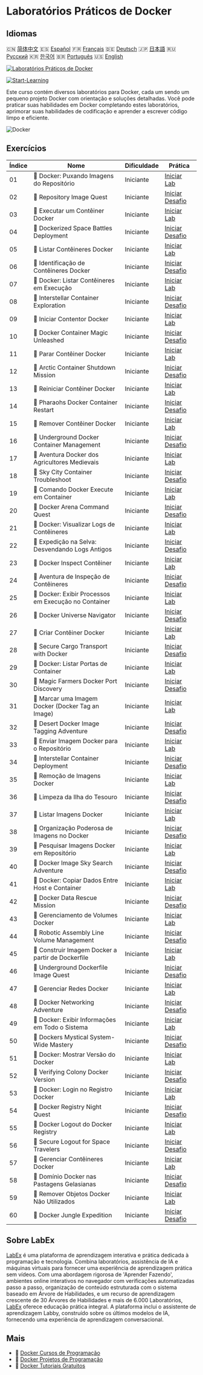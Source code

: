# Laboratórios Práticos de Docker

## Idiomas

🇨🇳 [简体中文](README_zh.md) 🇪🇸 [Español](README_es.md) 🇫🇷 [Français](README_fr.md) 🇩🇪 [Deutsch](README_de.md) 🇯🇵 [日本語](README_ja.md) 🇷🇺 [Русский](README_ru.md) 🇰🇷 [한국어](README_ko.md) 🇧🇷 [Português](README_pt.md) 🇺🇸 [English](README.md) 

[![Laboratórios Práticos de Docker](https://cover-creator.labex.io/docker-practice-labs.png?lang=pt)](https://labex.io/pt/courses/docker-practice-labs)

[![Start-Learning](https://img.shields.io/badge/Start-Learning-whitesmoke?style=for-the-badge)](https://labex.io/pt/courses/docker-practice-labs)

Este curso contém diversos laboratórios para Docker, cada um sendo um pequeno projeto Docker com orientação e soluções detalhadas. Você pode praticar suas habilidades em Docker completando estes laboratórios, aprimorar suas habilidades de codificação e aprender a escrever código limpo e eficiente.

![Docker](https://img.shields.io/badge/Docker-whitesmoke?style=for-the-badge&logo=docker)


## Exercícios

|   Índice | Nome                                                  | Dificuldade   | Prática                                                                                                                                                    |
|----------|-------------------------------------------------------|---------------|------------------------------------------------------------------------------------------------------------------------------------------------------------|
|       01 | 🧩  Docker: Puxando Imagens do Repositório            | Iniciante     | <a target='_blank' href='https://labex.io/pt/labs/docker-docker-pull-image-from-repository-271485?course=docker-practice-labs'>Iniciar Lab</a>             |
|       02 | 🎯  Repository Image Quest                            | Iniciante     | <a target='_blank' href='https://labex.io/pt/labs/docker-repository-image-quest-271484?course=docker-practice-labs'>Iniciar Desafio</a>                    |
|       03 | 🧩  Executar um Contêiner Docker                      | Iniciante     | <a target='_blank' href='https://labex.io/pt/labs/docker-docker-run-a-container-271495?course=docker-practice-labs'>Iniciar Lab</a>                        |
|       04 | 🎯  Dockerized Space Battles Deployment               | Iniciante     | <a target='_blank' href='https://labex.io/pt/labs/docker-dockerized-space-battles-deployment-271494?course=docker-practice-labs'>Iniciar Desafio</a>       |
|       05 | 🧩  Listar Contêineres Docker                         | Iniciante     | <a target='_blank' href='https://labex.io/pt/labs/docker-docker-list-containers-271475?course=docker-practice-labs'>Iniciar Lab</a>                        |
|       06 | 🎯  Identificação de Contêineres Docker               | Iniciante     | <a target='_blank' href='https://labex.io/pt/labs/docker-docker-container-identification-271474?course=docker-practice-labs'>Iniciar Desafio</a>           |
|       07 | 🧩  Docker: Listar Contêineres em Execução            | Iniciante     | <a target='_blank' href='https://labex.io/pt/labs/docker-docker-list-running-containers-271483?course=docker-practice-labs'>Iniciar Lab</a>                |
|       08 | 🎯  Interstellar Container Exploration                | Iniciante     | <a target='_blank' href='https://labex.io/pt/labs/docker-interstellar-container-exploration-271482?course=docker-practice-labs'>Iniciar Desafio</a>        |
|       09 | 🧩  Iniciar Contentor Docker                          | Iniciante     | <a target='_blank' href='https://labex.io/pt/labs/docker-docker-start-container-271499?course=docker-practice-labs'>Iniciar Lab</a>                        |
|       10 | 🎯  Docker Container Magic Unleashed                  | Iniciante     | <a target='_blank' href='https://labex.io/pt/labs/docker-docker-container-magic-unleashed-271498?course=docker-practice-labs'>Iniciar Desafio</a>          |
|       11 | 🧩  Parar Contêiner Docker                            | Iniciante     | <a target='_blank' href='https://labex.io/pt/labs/docker-docker-stop-container-271501?course=docker-practice-labs'>Iniciar Lab</a>                         |
|       12 | 🎯  Arctic Container Shutdown Mission                 | Iniciante     | <a target='_blank' href='https://labex.io/pt/labs/docker-arctic-container-shutdown-mission-271500?course=docker-practice-labs'>Iniciar Desafio</a>         |
|       13 | 🧩  Reiniciar Contêiner Docker                        | Iniciante     | <a target='_blank' href='https://labex.io/pt/labs/docker-docker-restart-container-271489?course=docker-practice-labs'>Iniciar Lab</a>                      |
|       14 | 🎯  Pharaohs Docker Container Restart                 | Iniciante     | <a target='_blank' href='https://labex.io/pt/labs/docker-pharaohs-docker-container-restart-271488?course=docker-practice-labs'>Iniciar Desafio</a>         |
|       15 | 🧩  Remover Contêiner Docker                          | Iniciante     | <a target='_blank' href='https://labex.io/pt/labs/docker-docker-remove-container-271491?course=docker-practice-labs'>Iniciar Lab</a>                       |
|       16 | 🎯  Underground Docker Container Management           | Iniciante     | <a target='_blank' href='https://labex.io/pt/labs/docker-underground-docker-container-management-271490?course=docker-practice-labs'>Iniciar Desafio</a>   |
|       17 | 🧩  Aventura Docker dos Agricultores Medievais        | Iniciante     | <a target='_blank' href='https://labex.io/pt/labs/docker-medieval-farmers-docker-adventure-271453?course=docker-practice-labs'>Iniciar Lab</a>             |
|       18 | 🎯  Sky City Container Troubleshoot                   | Iniciante     | <a target='_blank' href='https://labex.io/pt/labs/docker-sky-city-container-troubleshoot-271452?course=docker-practice-labs'>Iniciar Desafio</a>           |
|       19 | 🧩  Comando Docker Execute em Container               | Iniciante     | <a target='_blank' href='https://labex.io/pt/labs/docker-docker-execute-command-in-container-271461?course=docker-practice-labs'>Iniciar Lab</a>           |
|       20 | 🎯  Docker Arena Command Quest                        | Iniciante     | <a target='_blank' href='https://labex.io/pt/labs/docker-docker-arena-command-quest-271460?course=docker-practice-labs'>Iniciar Desafio</a>                |
|       21 | 🧩  Docker: Visualizar Logs de Contêineres            | Iniciante     | <a target='_blank' href='https://labex.io/pt/labs/docker-docker-view-container-logs-271473?course=docker-practice-labs'>Iniciar Lab</a>                    |
|       22 | 🎯  Expedição na Selva: Desvendando Logs Antigos      | Iniciante     | <a target='_blank' href='https://labex.io/pt/labs/docker-jungle-expedition-uncovering-ancient-logs-271472?course=docker-practice-labs'>Iniciar Desafio</a> |
|       23 | 🧩  Docker Inspect Contêiner                          | Iniciante     | <a target='_blank' href='https://labex.io/pt/labs/docker-docker-inspect-container-271467?course=docker-practice-labs'>Iniciar Lab</a>                      |
|       24 | 🎯  Aventura de Inspeção de Contêineres               | Iniciante     | <a target='_blank' href='https://labex.io/pt/labs/docker-container-inspection-adventure-271466?course=docker-practice-labs'>Iniciar Desafio</a>            |
|       25 | 🧩  Docker: Exibir Processos em Execução no Container | Iniciante     | <a target='_blank' href='https://labex.io/pt/labs/docker-docker-display-running-processes-in-container-271507?course=docker-practice-labs'>Iniciar Lab</a> |
|       26 | 🎯  Docker Universe Navigator                         | Iniciante     | <a target='_blank' href='https://labex.io/pt/labs/docker-docker-universe-navigator-271506?course=docker-practice-labs'>Iniciar Desafio</a>                 |
|       27 | 🧩  Criar Contêiner Docker                            | Iniciante     | <a target='_blank' href='https://labex.io/pt/labs/docker-docker-create-container-271459?course=docker-practice-labs'>Iniciar Lab</a>                       |
|       28 | 🎯  Secure Cargo Transport with Docker                | Iniciante     | <a target='_blank' href='https://labex.io/pt/labs/docker-secure-cargo-transport-with-docker-271458?course=docker-practice-labs'>Iniciar Desafio</a>        |
|       29 | 🧩  Docker: Listar Portas de Container                | Iniciante     | <a target='_blank' href='https://labex.io/pt/labs/docker-docker-list-container-ports-271479?course=docker-practice-labs'>Iniciar Lab</a>                   |
|       30 | 🎯  Magic Farmers Docker Port Discovery               | Iniciante     | <a target='_blank' href='https://labex.io/pt/labs/docker-magic-farmers-docker-port-discovery-271478?course=docker-practice-labs'>Iniciar Desafio</a>       |
|       31 | 🧩  Marcar uma Imagem Docker (Docker Tag an Image)    | Iniciante     | <a target='_blank' href='https://labex.io/pt/labs/docker-docker-tag-an-image-271505?course=docker-practice-labs'>Iniciar Lab</a>                           |
|       32 | 🎯  Desert Docker Image Tagging Adventure             | Iniciante     | <a target='_blank' href='https://labex.io/pt/labs/docker-desert-docker-image-tagging-adventure-271504?course=docker-practice-labs'>Iniciar Desafio</a>     |
|       33 | 🧩  Enviar Imagem Docker para o Repositório           | Iniciante     | <a target='_blank' href='https://labex.io/pt/labs/docker-docker-push-image-to-repository-271487?course=docker-practice-labs'>Iniciar Lab</a>               |
|       34 | 🎯  Interstellar Container Deployment                 | Iniciante     | <a target='_blank' href='https://labex.io/pt/labs/docker-interstellar-container-deployment-271486?course=docker-practice-labs'>Iniciar Desafio</a>         |
|       35 | 🧩  Remoção de Imagens Docker                         | Iniciante     | <a target='_blank' href='https://labex.io/pt/labs/docker-docker-remove-image-271493?course=docker-practice-labs'>Iniciar Lab</a>                           |
|       36 | 🎯  Limpeza da Ilha do Tesouro                        | Iniciante     | <a target='_blank' href='https://labex.io/pt/labs/docker-treasure-island-cleanup-271492?course=docker-practice-labs'>Iniciar Desafio</a>                   |
|       37 | 🧩  Listar Imagens Docker                             | Iniciante     | <a target='_blank' href='https://labex.io/pt/labs/docker-docker-list-images-271463?course=docker-practice-labs'>Iniciar Lab</a>                            |
|       38 | 🎯  Organização Poderosa de Imagens no Docker         | Iniciante     | <a target='_blank' href='https://labex.io/pt/labs/docker-superpower-image-organization-in-docker-271462?course=docker-practice-labs'>Iniciar Desafio</a>   |
|       39 | 🧩  Pesquisar Imagens Docker em Repositório           | Iniciante     | <a target='_blank' href='https://labex.io/pt/labs/docker-docker-search-images-in-repository-271497?course=docker-practice-labs'>Iniciar Lab</a>            |
|       40 | 🎯  Docker Image Sky Search Adventure                 | Iniciante     | <a target='_blank' href='https://labex.io/pt/labs/docker-docker-image-sky-search-adventure-271496?course=docker-practice-labs'>Iniciar Desafio</a>         |
|       41 | 🧩  Docker: Copiar Dados Entre Host e Container       | Iniciante     | <a target='_blank' href='https://labex.io/pt/labs/docker-docker-copy-data-between-host-and-container-271457?course=docker-practice-labs'>Iniciar Lab</a>   |
|       42 | 🎯  Docker Data Rescue Mission                        | Iniciante     | <a target='_blank' href='https://labex.io/pt/labs/docker-docker-data-rescue-mission-271456?course=docker-practice-labs'>Iniciar Desafio</a>                |
|       43 | 🧩  Gerenciamento de Volumes Docker                   | Iniciante     | <a target='_blank' href='https://labex.io/pt/labs/docker-docker-manage-volumes-271511?course=docker-practice-labs'>Iniciar Lab</a>                         |
|       44 | 🎯  Robotic Assembly Line Volume Management           | Iniciante     | <a target='_blank' href='https://labex.io/pt/labs/docker-robotic-assembly-line-volume-management-271510?course=docker-practice-labs'>Iniciar Desafio</a>   |
|       45 | 🧩  Construir Imagem Docker a partir de Dockerfile    | Iniciante     | <a target='_blank' href='https://labex.io/pt/labs/docker-docker-build-image-from-dockerfile-271455?course=docker-practice-labs'>Iniciar Lab</a>            |
|       46 | 🎯  Underground Dockerfile Image Quest                | Iniciante     | <a target='_blank' href='https://labex.io/pt/labs/docker-underground-dockerfile-image-quest-271454?course=docker-practice-labs'>Iniciar Desafio</a>        |
|       47 | 🧩  Gerenciar Redes Docker                            | Iniciante     | <a target='_blank' href='https://labex.io/pt/labs/docker-docker-manage-networks-271477?course=docker-practice-labs'>Iniciar Lab</a>                        |
|       48 | 🎯  Docker Networking Adventure                       | Iniciante     | <a target='_blank' href='https://labex.io/pt/labs/docker-docker-networking-adventure-271476?course=docker-practice-labs'>Iniciar Desafio</a>               |
|       49 | 🧩  Docker: Exibir Informações em Todo o Sistema      | Iniciante     | <a target='_blank' href='https://labex.io/pt/labs/docker-docker-display-system-wide-information-271465?course=docker-practice-labs'>Iniciar Lab</a>        |
|       50 | 🎯  Dockers Mystical System-Wide Mastery              | Iniciante     | <a target='_blank' href='https://labex.io/pt/labs/docker-dockers-mystical-system-wide-mastery-271464?course=docker-practice-labs'>Iniciar Desafio</a>      |
|       51 | 🧩  Docker: Mostrar Versão do Docker                  | Iniciante     | <a target='_blank' href='https://labex.io/pt/labs/docker-docker-show-docker-version-271509?course=docker-practice-labs'>Iniciar Lab</a>                    |
|       52 | 🎯  Verifying Colony Docker Version                   | Iniciante     | <a target='_blank' href='https://labex.io/pt/labs/docker-verifying-colony-docker-version-271508?course=docker-practice-labs'>Iniciar Desafio</a>           |
|       53 | 🧩  Docker: Login no Registro Docker                  | Iniciante     | <a target='_blank' href='https://labex.io/pt/labs/docker-docker-log-into-docker-registry-271469?course=docker-practice-labs'>Iniciar Lab</a>               |
|       54 | 🎯  Docker Registry Night Quest                       | Iniciante     | <a target='_blank' href='https://labex.io/pt/labs/docker-docker-registry-night-quest-271468?course=docker-practice-labs'>Iniciar Desafio</a>               |
|       55 | 🧩  Docker Logout do Docker Registry                  | Iniciante     | <a target='_blank' href='https://labex.io/pt/labs/docker-docker-log-out-from-docker-registry-271471?course=docker-practice-labs'>Iniciar Lab</a>           |
|       56 | 🎯  Secure Logout for Space Travelers                 | Iniciante     | <a target='_blank' href='https://labex.io/pt/labs/docker-secure-logout-for-space-travelers-271470?course=docker-practice-labs'>Iniciar Desafio</a>         |
|       57 | 🧩  Gerenciar Contêineres Docker                      | Iniciante     | <a target='_blank' href='https://labex.io/pt/labs/docker-docker-manage-docker-271503?course=docker-practice-labs'>Iniciar Lab</a>                          |
|       58 | 🎯  Domínio Docker nas Pastagens Gelasianas           | Iniciante     | <a target='_blank' href='https://labex.io/pt/labs/docker-docker-mastery-in-gelasian-grasslands-271502?course=docker-practice-labs'>Iniciar Desafio</a>     |
|       59 | 🧩  Remover Objetos Docker Não Utilizados             | Iniciante     | <a target='_blank' href='https://labex.io/pt/labs/docker-docker-remove-unused-docker-objects-271481?course=docker-practice-labs'>Iniciar Lab</a>           |
|       60 | 🎯  Docker Jungle Expedition                          | Iniciante     | <a target='_blank' href='https://labex.io/pt/labs/docker-docker-jungle-expedition-271480?course=docker-practice-labs'>Iniciar Desafio</a>                  |

## Sobre LabEx

[LabEx](https://labex.io) é uma plataforma de aprendizagem interativa e prática dedicada à programação e tecnologia. Combina laboratórios, assistência de IA e máquinas virtuais para fornecer uma experiência de aprendizagem prática sem vídeos. Com uma abordagem rigorosa de 'Aprender Fazendo', ambientes online interativos no navegador com verificações automatizadas passo a passo, organização de conteúdo estruturada com o sistema baseado em Árvore de Habilidades, e um recurso de aprendizagem crescente de 30 Árvores de Habilidades e mais de 6.000 Laboratórios, [LabEx](https://labex.io) oferece educação prática integral. A plataforma inclui o assistente de aprendizagem Labby, construído sobre os últimos modelos de IA, fornecendo uma experiência de aprendizagem conversacional.

## Mais

- 🔗 [Docker Cursos de Programação](https://github.com/labex-labs/awesome-programming-courses)
- 🔗 [Docker Projetos de Programação](https://github.com/labex-labs/awesome-programming-projects)
- 🔗 [Docker Tutoriais Gratuitos](https://github.com/labex-labs/docker-free-tutorials)

